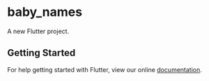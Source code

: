 # baby_names

A new Flutter project.

## Getting Started

For help getting started with Flutter, view our online
[documentation](https://flutter.io/).
